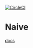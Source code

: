 [![CircleCI](https://circleci.com/gh/germanbisurgi/naive.svg?style=svg)](https://circleci.com/gh/germanbisurgi/naive)
# Naive
[docs](https://germanbisurgi.github.io/naive/.)